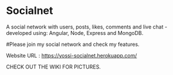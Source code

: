 # Socialnet
A social network with users, posts, likes, comments and live chat - developed using: Angular, Node, Express and MongoDB.

#Please join my social network and check my features.

Website URL : https://yossi-socialnet.herokuapp.com/

CHECK OUT THE WIKI FOR PICTURES.

